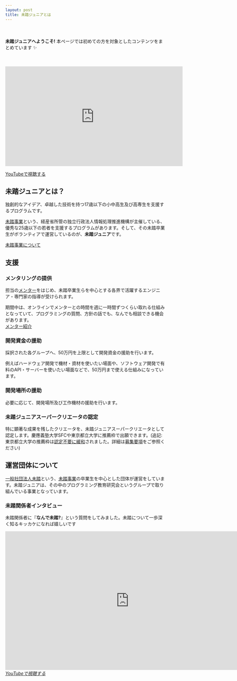 ```yaml
---
layout: post
title: 未踏ジュニアとは
---
```


<p style='margin: 50px auto;'><b>未踏ジュニアへようこそ!</b> 本ページでは初めての方を対象としたコンテンツをまとめています <i class="fas fa-tv green" aria-hidden="true"></i> ✨</p>

<div class="youtube">
  <iframe width="560" height="315" src="https://www.youtube.com/embed/-k02KUAjybc?list=PLNObH2jlC6lc3c-gRpILyQrMhlqBIRjKr" frameborder="0" allow="accelerometer; autoplay; encrypted-media; gyroscope; picture-in-picture" allowfullscreen></iframe>
</div>

<a href="https://www.youtube.com/playlist?list=PLNObH2jlC6lc3c-gRpILyQrMhlqBIRjKr" class="button">YouTubeで視聴する</a>

## 未踏ジュニアとは？
独創的なアイデア、卓越した技術を持つ17歳以下の小中高生及び高専生を支援するプログラムです。

[未踏事業](https://www.ipa.go.jp/jinzai/mitou/outline.html)という、経産省所管の独立行政法人情報処理推進機構が主催している、優秀な25歳以下の若者を支援するプログラムがあります。そして、その未踏卒業生がボランティアで運営しているのが、**未踏ジュニア**です。

<a href="https://www.ipa.go.jp/jinzai/mitou/outline.html" class="button" target="_blank" rel='noopener'>未踏事業について</a>

## 支援
### メンタリングの提供
担当の[メンター](/mentors)をはじめ、未踏卒業生らを中心とする各界で活躍するエンジニア・専門家の指導が受けられます。

<div class="tips">期間中は、オンラインでメンターとの時間を週に一時間ずつくらい取れる仕組みとなっていて、プログラミングの質問、方針の話でも、なんでも相談できる機会があります。</div>
<a href="/mentors" class="button">メンター紹介</a>

### 開発資金の援助
採択された各グループへ、50万円を上限として開発資金の援助を行います。

例えばハードウェア開発で機材・資材を使いたい場面や、ソフトウェア開発で有料のAPI・サーバーを使いたい場面などで、50万円まで使える仕組みになっています。

### 開発場所の援助
必要に応じて、開発場所及び工作機材の援助を行います。

### 未踏ジュニアスーパークリエータの認定
特に顕著な成果を残したクリエータを、未踏ジュニアスーパークリエータとして認定します。慶應義塾大学SFCや東京都立大学に推薦枠で出願できます。(追記: 東京都立大学の推薦枠は<a href='https://twitter.com/mamoruk/status/1318484847317315584' target="_blank" rel='noopener'>認定不要に緩和</a>されました。詳細は<a href='https://www.tmu.ac.jp/extra/download.html?dd=assets%2Ffiles%2Fdownload%2Fentrance%2F2021_ako_bosyuyoko1.pdf' target="_blank" rel='noopener'>募集要項</a>をご参照ください)

## 運営団体について
[一般社団法人未踏](https://www.mitou.org/)という、[未踏事業](https://www.ipa.go.jp/jinzai/mitou/portal_index.html)の卒業生を中心とした団体が運営をしています。未踏ジュニアは、その中のプログラミング教育研究会というグループで取り組んでいる事業となっています。

### 未踏関係者インタビュー
未踏関係者に『**なんで未踏?**』という質問をしてみました。未踏について一歩深く知るキッカケになれば嬉しいです <i class="far fa-laugh-squint" aria-hidden="true"> <i class="far fa-thumbs-up" aria-hidden="true" />
<div class="youtube"><iframe width="779" height="438" src="https://www.youtube.com/embed/videoseries?list=PLNObH2jlC6leiUTypiJYO2zUcwBg7M0Bg" frameborder="0" allow="accelerometer; autoplay; encrypted-media; gyroscope; picture-in-picture" allowfullscreen=""></iframe></div>
<a href="https://www.youtube.com/playlist?list=PLNObH2jlC6leiUTypiJYO2zUcwBg7M0Bg&disable_polymer=true" class="button">YouTubeで視聴する</a>
